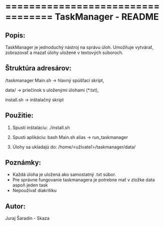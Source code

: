 ==================================
 TaskManager - README
==================================

Popis:
-------
TaskManager je jednoduchý nástroj na správu úloh.
Umožňuje vytvárať, zobrazovať a mazať úlohy
uložené v textových súboroch.

Štruktúra adresárov:
--------------------
/taskmanager
Main.sh        -> hlavný spúšťací skript,

data/          -> priečinok s uloženými úlohami (*.txt),

install.sh     -> inštalačný skript

Použitie:
---------
1. Spusti inštaláciu:
   ./install.sh

2. Spusti aplikáciu:
   bash Main.sh
   alias -> run_taskmanager

3. Úlohy sa ukladajú do:
   /home/<užívateľ>/taskmanager/data/

Poznámky:
---------
- Každá úloha je uložená ako samostatný .txt súbor.
- Pre správne fungovanie taskmanagera je potrebne mať v zložke data aspoň jeden task
- Nepoužívať diakritiku

Autor:
------
Juraj Šaradín - Skaza
